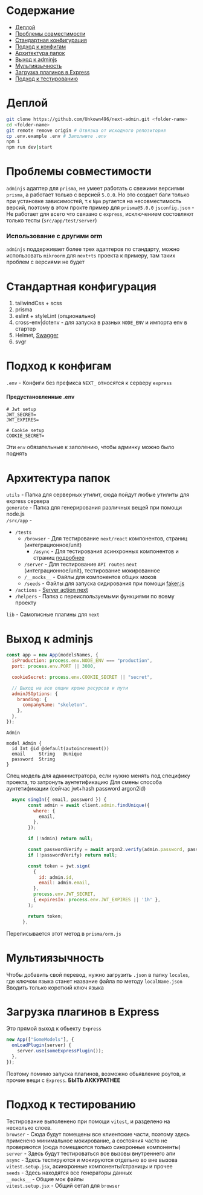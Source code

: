# Содержание

- [Деплой](#деплой)
- [Проблемы совместимости](#проблемы-совместимости)
- [Стандартная конфигурация](#стандартная-конфигурация)
- [Подход к конфигам](#подход-к-конфигам)
- [Архитектура папок](#архитектура-папок)
- [Выход к adminjs](#выход-к-adminjs)
- [Мультиязычность](#мультиязычность)
- [Загрузка плагинов в Express](#загрузка-плагинов-в-express)
- [Подход к тестированию](#подход-к-тестированию)

# Деплой

```bash
git clone https://github.com/Unkown496/next-admin.git <folder-name>
cd <folder-name>
git remote remove origin # Отвязка от исходного репозитория
cp .env.example .env # Заполните .env
npm i
npm run dev|start
```

# Проблемы совместимости

`adminjs` адаптер для `prisma`, не умеет работать с свежими версиями `prisma`, а работает только с версией `5.0.0`. Но это создает баги только при установке зависимостей, т.к `Npm` ругается на несовместимость версий, поэтому в этом прокте пример для `prisma@5.0.0`
`jsconfig.json` - Не работает для всего что связано с `express`, исключением состовляют только тесты (`src/app/test/server`)

### Использование с другими orm

`adminjs` поддерживает более трех адаптеров по стандарту, можно использовать `mikroorm` для `next+ts` проекта к примеру, там таких проблем с версиями не будет

# Стандартная конфигурация

1. tailwindCss + scss
2. prisma
3. eslint + styleLint (опционально)
4. cross-env|dotenv - для запуска в разных `NODE_ENV` и импорта env в стартер
5. Helmet, [Swagger](https://www.npmjs.com/package/express-jsdoc-swagger)
6. svgr

# Подход к конфигам

`.env` - Конфиги без префикса `NEXT_` относятся к серверу `express`

#### Предустановленные .env

```env
# Jwt setup
JWT_SECRET=
JWT_EXPIRES=

# Cookie setup
COOKIE_SECRET=
```

Эти `env` обязательные к заполению, чтобы админку можно было поднять

# Архитектура папок

`utils` - Папка для серверных утилит, сюда пойдут любые утилиты для express сервера <br />
`generate` - Папка для генерирования различных вещей при помощи node.js <br />
`/src/app` -

- `/tests`
  - `/browser` - Для тестирование `next/react` компонентов, страниц (интеграционное/unit)
    - `/async` - Для тестирования асинхронных компонентов и страниц [подробнее](#подход-к-тестированию)
  - `/server` - Для тестирование `API routes` `next` (интеграционное/unit), тестирование мокированное
  - `/__mocks__` - Файлы для компонентов общих моков
  - `/seeds` - Файлы для запуска сидирования при помощи [faker.js](https://fakerjs.dev/)
- `/actions` - [Server action next](https://nextjs.org/docs/app/building-your-application/data-fetching/server-actions-and-mutations)
- `/helpers` - Папка с переиспользуемыми функциями по всему проекту

`lib` - Самописные плагины для `next`

# Выход к adminjs

```js
const app = new App(modelsNames, {
  isProduction: process.env.NODE_ENV === "production",
  port: process.env.PORT || 3000,

  cookieSecret: process.env.COOKIE_SECRET || "secret",

  // Выход на все опции кроме ресурсов и пути
  adminJSOptions: {
    branding: {
      companyName: "skeleton",
    },
  },
});
```

`Admin`

```prisma
model Admin {
  id Int @id @default(autoincrement())
  email     String   @unique
  password  String
}
```

Спец модель для администратора, если нужно менять под специфику проекта, то затронуть аунтетификацию
Для смены способа аунтетификации (сейчас jwt+hash password argon2id)

```js
  async singIn({ email, password }) {
        const admin = await client.admin.findUnique({
          where: {
            email,
          },
        });

        if (!admin) return null;

        const passwordVerify = await argon2.verify(admin.password, password);
        if (!passwordVerify) return null;

        const token = jwt.sign(
          {
            id: admin.id,
            email: admin.email,
          },
          process.env.JWT_SECRET,
          { expiresIn: process.env.JWT_EXPIRES || '1h' },
        );

        return token;
      },
```

Переписывается этот метод в `prisma/orm.js`

# Мультиязычность

Чтобы добавить свой перевод, нужно загрузить `.json` в папку `locales`, где ключом языка станет название файла по методу `localName.json`
Вводить только короткий ключ языка

# Загрузка плагинов в Express

Это прямой выход к обьекту `Express`

```js
new App(["SomeModels"], {
  onLoadPlugin(server) {
    server.use(someExpressPlugin());
  },
});
```

Поэтому помимо запуска плагинов, возможно обьявление роутов, и прочие вещи с `Express`. **БЫТЬ АККУРАТНЕЕ**

# Подход к тестированию

Тестирование выполенено при помощи `vitest`, и разделено на несколько слоев. <br />
`browser` - Сюда будут помещены все клиентские части, поэтому здесь применено минимальное мокирование, а состояния часто не проверяются (сюда помещаются только синхронные компоненты) <br />
`server` - Здесь будут тестироваться все вызовы внутреннего апи <br />
`async` - Здесь тестируются и мокируются отдельно во вне вызова `vitest.setup.jsx`, асинхронные компоненты/страницы и прочее <br />
`seeds` - Здесь находятся все генераторы данных <br />
`__mocks__` - Общие мок файлы <br/>
`vitest.setup.jsx` - Общий сетап для `browser`
